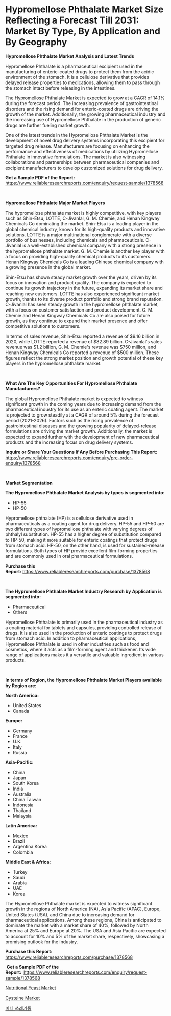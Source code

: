 <p><h1>Hypromellose Phthalate Market Size Reflecting a Forecast Till 2031: Market By Type, By Application and By Geography</h1></p><p><strong>Hypromellose Phthalate Market Analysis and Latest Trends</strong></p>
<p><p>Hypromellose Phthalate is a pharmaceutical excipient used in the manufacturing of enteric-coated drugs to protect them from the acidic environment of the stomach. It is a cellulose derivative that provides delayed release properties to medications, allowing them to pass through the stomach intact before releasing in the intestines.</p><p>The Hypromellose Phthalate Market is expected to grow at a CAGR of 14.1% during the forecast period. The increasing prevalence of gastrointestinal disorders and the rising demand for enteric-coated drugs are driving the growth of the market. Additionally, the growing pharmaceutical industry and the increasing use of Hypromellose Phthalate in the production of generic drugs are further fueling market growth.</p><p>One of the latest trends in the Hypromellose Phthalate Market is the development of novel drug delivery systems incorporating this excipient for targeted drug release. Manufacturers are focusing on enhancing the performance and effectiveness of medications by utilizing Hypromellose Phthalate in innovative formulations. The market is also witnessing collaborations and partnerships between pharmaceutical companies and excipient manufacturers to develop customized solutions for drug delivery.</p></p>
<p><strong>Get a Sample PDF of the Report:&nbsp;</strong> <a href="https://www.reliableresearchreports.com/enquiry/request-sample/1378568">https://www.reliableresearchreports.com/enquiry/request-sample/1378568</a></p>
<p>&nbsp;</p>
<p><strong>Hypromellose Phthalate Major Market Players</strong></p>
<p><p>The hypromellose phthalate market is highly competitive, with key players such as Shin-Etsu, LOTTE, C-Jivanlal, G. M. Chemie, and Henan Kingway Chemicals Co dominating the market. Shin-Etsu is a leading player in the global chemical industry, known for its high-quality products and innovative solutions. LOTTE is a major multinational conglomerate with a diverse portfolio of businesses, including chemicals and pharmaceuticals. C-Jivanlal is a well-established chemical company with a strong presence in the hypromellose phthalate market. G. M. Chemie is another key player with a focus on providing high-quality chemical products to its customers. Henan Kingway Chemicals Co is a leading Chinese chemical company with a growing presence in the global market.</p><p>Shin-Etsu has shown steady market growth over the years, driven by its focus on innovation and product quality. The company is expected to continue its growth trajectory in the future, expanding its market share and reaching new customers. LOTTE has also experienced significant market growth, thanks to its diverse product portfolio and strong brand reputation. C-Jivanlal has seen steady growth in the hypromellose phthalate market, with a focus on customer satisfaction and product development. G. M. Chemie and Henan Kingway Chemicals Co are also poised for future growth, as they continue to expand their market presence and offer competitive solutions to customers.</p><p>In terms of sales revenue, Shin-Etsu reported a revenue of $9.16 billion in 2020, while LOTTE reported a revenue of $82.89 billion. C-Jivanlal's sales revenue was $1.2 billion, G. M. Chemie's revenue was $750 million, and Henan Kingway Chemicals Co reported a revenue of $500 million. These figures reflect the strong market position and growth potential of these key players in the hypromellose phthalate market.</p></p>
<p>&nbsp;</p>
<p><strong>What Are The Key Opportunities For Hypromellose Phthalate Manufacturers?</strong></p>
<p><p>The global Hypromellose Phthalate market is expected to witness significant growth in the coming years due to increasing demand from the pharmaceutical industry for its use as an enteric coating agent. The market is projected to grow steadily at a CAGR of around 5% during the forecast period (2021-2026). Factors such as the rising prevalence of gastrointestinal diseases and the growing popularity of delayed-release formulations are driving the market growth. Additionally, the market is expected to expand further with the development of new pharmaceutical products and the increasing focus on drug delivery systems.</p></p>
<p><strong>Inquire or Share Your Questions If Any Before Purchasing This Report:</strong> <a href="https://www.reliableresearchreports.com/enquiry/pre-order-enquiry/1378568">https://www.reliableresearchreports.com/enquiry/pre-order-enquiry/1378568</a></p>
<p>&nbsp;</p>
<p><strong>Market Segmentation</strong></p>
<p><strong>The Hypromellose Phthalate Market Analysis by types is segmented into:</strong></p>
<p><ul><li>HP-55</li><li>HP-50</li></ul></p>
<p><p>Hypromellose phthalate (HP) is a cellulose derivative used in pharmaceuticals as a coating agent for drug delivery. HP-55 and HP-50 are two different types of hypromellose phthalate with varying degrees of phthalyl substitution. HP-55 has a higher degree of substitution compared to HP-50, making it more suitable for enteric coatings that protect drugs from stomach acid. HP-50, on the other hand, is used for sustained-release formulations. Both types of HP provide excellent film-forming properties and are commonly used in oral pharmaceutical formulations.</p></p>
<p><strong>Purchase this Report:&nbsp;</strong><a href="https://www.reliableresearchreports.com/purchase/1378568">https://www.reliableresearchreports.com/purchase/1378568</a></p>
<p>&nbsp;</p>
<p><strong>The Hypromellose Phthalate Market Industry Research by Application is segmented into:</strong></p>
<p><ul><li>Pharmaceutical</li><li>Others</li></ul></p>
<p><p>Hypromellose Phthalate is primarily used in the pharmaceutical industry as a coating material for tablets and capsules, providing controlled release of drugs. It is also used in the production of enteric coatings to protect drugs from stomach acid. In addition to pharmaceutical applications, Hypromellose Phthalate is used in other industries such as food and cosmetics, where it acts as a film-forming agent and thickener. Its wide range of applications makes it a versatile and valuable ingredient in various products.</p></p>
<p>&nbsp;</p>
<p><strong>In terms of Region, the Hypromellose Phthalate Market Players available by Region are:</strong></p>
<p>
    <p> <strong> North America: </strong>
        <ul>
            <li>United States</li>
            <li>Canada</li>
        </ul>
        </p> 
    <p> <strong> Europe: </strong>
        <ul>
            <li>Germany</li>
            <li>France</li>
            <li>U.K.</li>
            <li>Italy</li>
            <li>Russia</li>
        </ul>
        </p> 
    <p> <strong> Asia-Pacific: </strong>
        <ul>
            <li>China</li>
            <li>Japan</li>
            <li>South Korea</li>
            <li>India</li>
            <li>Australia</li>
            <li>China Taiwan</li>
            <li>Indonesia</li>
            <li>Thailand</li>
            <li>Malaysia</li>
        </ul>
        </p> 
    <p> <strong> Latin America: </strong>
        <ul>
            <li>Mexico</li>
            <li>Brazil</li>
            <li>Argentina Korea</li>
            <li>Colombia</li>
        </ul>
        </p> 
    <p> <strong> Middle East & Africa: </strong>
        <ul>
            <li>Turkey</li>
            <li>Saudi</li>
            <li>Arabia</li>
            <li>UAE</li>
            <li>Korea</li>
        </ul>
    </p>
    </p>
<p><p>The Hypromellose Phthalate market is expected to witness significant growth in the regions of North America (NA), Asia Pacific (APAC), Europe, United States (USA), and China due to increasing demand for pharmaceutical applications. Among these regions, China is anticipated to dominate the market with a market share of 40%, followed by North America at 25% and Europe at 20%. The USA and Asia Pacific are expected to account for 10% and 5% of the market share, respectively, showcasing a promising outlook for the industry.</p></p>
<p><strong>Purchase this Report: </strong><a href="https://www.reliableresearchreports.com/purchase/1378568">https://www.reliableresearchreports.com/purchase/1378568</a></p>
<p>&nbsp;<strong>Get a Sample PDF of the Report:&nbsp;&nbsp;</strong><a href="https://www.reliableresearchreports.com/enquiry/request-sample/1378568">https://www.reliableresearchreports.com/enquiry/request-sample/1378568</a></p>
<p><strong></strong></p>
<p><p><a href="https://github.com/pjcfca/Market-Research-Report-List-1/blob/main/nutritional-yeast-market.md">Nutritional Yeast Market</a></p><p><a href="https://github.com/johnbach50/Market-Research-Report-List-2/blob/main/cysteine-market.md">Cysteine Market</a></p><p><a href="https://medium.com/@waynewood21/%EB%AF%B8%EB%8B%88-%EC%93%B0%EB%A0%88%EA%B8%B0%ED%86%B5-%EC%8B%9C%EC%9E%A5-%EC%A0%84%EB%A7%9D-%EC%82%B0%EC%97%85-%EA%B0%9C%EC%9A%94-%EB%B0%8F-%EC%98%88%EC%B8%A1-2024%EB%85%84%EB%B6%80%ED%84%B0-2031%EB%85%84%EA%B9%8C%EC%A7%80-be7ecbf8968a">미니 쓰레기통</a></p></p>